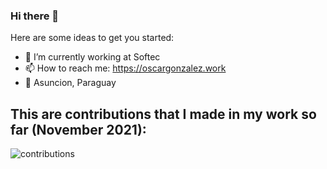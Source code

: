 ### Hi there 👋

Here are some ideas to get you started:

- 🔭 I’m currently working at Softec
- 📫 How to reach me: https://oscargonzalez.work
- 📍 Asuncion, Paraguay
## This are contributions that I made in my work so far (November 2021):
![contributions](https://github.com/OscarGonzalez97/OscarGonzalez97/blob/main/image.jpg?raw=true)
